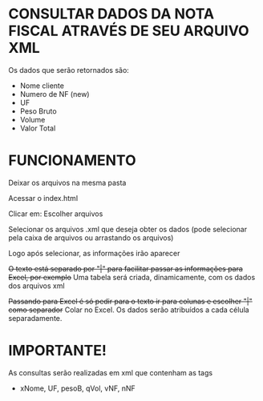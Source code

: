 # CONSULTAR DADOS DA NOTA FISCAL ATRAVÉS DE SEU ARQUIVO XML

Os dados que serão retornados são:
* Nome cliente
* Numero de NF (new)
* UF
* Peso Bruto
* Volume
* Valor Total

# FUNCIONAMENTO
Deixar os arquivos na mesma pasta

Acessar o index.html

Clicar em: Escolher arquivos

Selecionar os arquivos .xml que deseja obter os dados (pode selecionar pela caixa de arquivos ou arrastando os arquivos)

Logo após selecionar, as informações irão aparecer

~~O texto está separado por "|" para facilitar passar as informações para Excel, por exemplo~~
Uma tabela será criada, dinamicamente, com os dados dos arquivos xml

~~Passando para Excel é só pedir para o texto ir para colunas e escolher "|" como separador~~
Colar no Excel. Os dados serão atribuídos a cada célula separadamente.

# IMPORTANTE!

As consultas serão realizadas em xml que contenham as tags
* xNome, UF, pesoB, qVol, vNF, nNF

